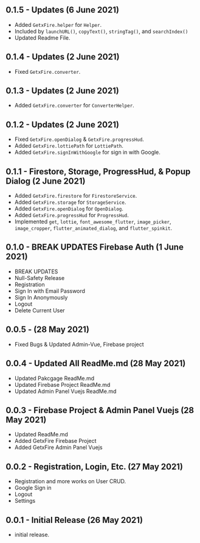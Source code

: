 ## 0.1.5 - Updates (6 June 2021)

- Added `GetxFire.helper` for `Helper`.
- Included by `launchURL()`,  `copyText()`, `stringTag()`, and `searchIndex()`
- Updated Readme File.

## 0.1.4 - Updates (2 June 2021)

- Fixed `GetxFire.converter`.

## 0.1.3 - Updates (2 June 2021)

- Added `GetxFire.converter` for `ConverterHelper`.

## 0.1.2 - Updates (2 June 2021)

- Fixed `GetxFire.openDialog` & `GetxFire.progressHud`.
- Added `GetxFire.lottiePath` for `LottiePath`.
- Added `GetxFire.signInWithGoogle` for sign in with Google.

## 0.1.1 - Firestore, Storage, ProgressHud, & Popup Dialog (2 June 2021)

- Added `GetxFire.firestore` for `FirestoreService`.
- Added `GetxFire.storage` for `StorageService`.
- Added `GetxFire.openDialog` for `OpenDialog`.
- Added `GetxFire.progressHud` for `ProgressHud`.
- Implemented `get`, `lottie`, `font_awesome_flutter`, `image_picker`, `image_cropper`, `flutter_animated_dialog`, and `flutter_spinkit`.

## 0.1.0 - BREAK UPDATES Firebase Auth (1 June 2021)

- BREAK UPDATES
- Null-Safety Release
- Registration
- Sign In with Email Password
- Sign In Anonymously
- Logout
- Delete Current User

## 0.0.5 - (28 May 2021)

- Fixed Bugs & Updated Admin-Vue, Firebase project

## 0.0.4 - Updated All ReadMe.md (28 May 2021)

- Updated Pakcgage ReadMe.md
- Updated Firebase Project ReadMe.md
- Updated Admin Panel Vuejs ReadMe.md

## 0.0.3 - Firebase Project & Admin Panel Vuejs (28 May 2021)

- Updated ReadMe.md
- Added GetxFire Firebase Project
- Added GetxFire Admin Panel Vuejs

## 0.0.2 - Registration, Login, Etc. (27 May 2021)

- Registration and more works on User CRUD.
- Google Sign in
- Logout
- Settings

## 0.0.1 - Initial Release (26 May 2021)

* initial release.
